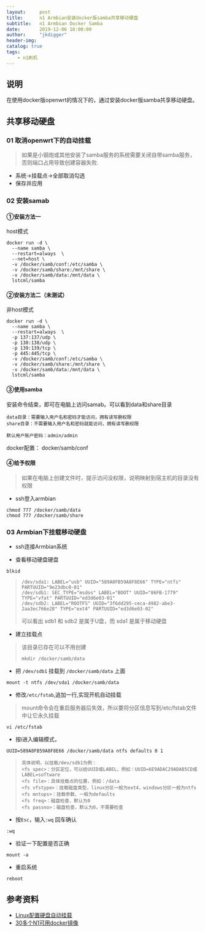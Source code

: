 ```yaml
---
layout:     post
title:      n1 Armbian安装docker版samba共享移动硬盘
subtitle:   n1 Armbian Docker Samba
date:       2019-12-06 18:00:00
author:     "jkdigger"
header-img: 
catalog: true
tags:
    - n1刷机
---
```


## 说明

在使用docker版openwrt的情况下的，通过安装docker版samba共享移动硬盘。

## 共享移动硬盘

### 01 取消openwrt下的自动挂载

> 如果是小钢炮或其他安装了samba服务的系统需要关闭自带samba服务，否则端口占用导致创建容器失败.

- 系统→挂载点→全部取消勾选
- 保存并应用

### 02 安装samab

#### ①安装方法一

host模式

```
docker run -d \
  --name samba \
  --restart=always  \
  --net=host \
  -v /docker/samb/conf:/etc/samba \
  -v /docker/samb/share:/mnt/share \
  -v /docker/samb/data:/mnt/data \
  lstcml/samba
```

####  ②安装方法二（未测试）

非host模式

```
docker run -d \
  --name samba \
  --restart=always  \
  -p 137:137/udp \
  -p 138:138/udp \
  -p 139:139/tcp \
  -p 445:445/tcp \
  -v /docker/samb/conf:/etc/samba \
  -v /docker/samb/share:/mnt/share \
  -v /docker/samb/data:/mnt/data \
  lstcml/samba
```

#### ③使用samba

安装命令结束，即可在电脑上访问samab。可以看到data和share目录

```
data目录：需要输入用户名和密码才能访问，拥有读写删权限
share目录：不需要输入用户名和密码就能访问，拥有读写删权限
```

```
默认用户账户密码：admin/admin
```

docker配置： docker/samb/conf

#### ④给予权限

>  如果在电脑上创建文件时，提示访问没权限，说明映射到宿主机的目录没有权限

- ssh登入armbian

```
chmod 777 /docker/samb/data
chmod 777 /docker/samb/share
```

### 03 Armbian下挂载移动硬盘

- ssh连接Armbian系统

- 查看移动硬盘硬盘

```
blkid
```

>  ```
>  /dev/sda1: LABEL="usb" UUID="589A8FB59A8F8E66" TYPE="ntfs" PARTUUID="9e23dbc0-01"
>  /dev/sdb1: SEC_TYPE="msdos" LABEL="BOOT" UUID="86FB-1779" TYPE="vfat" PARTUUID="ed3d6e03-01"
>  /dev/sdb2: LABEL="ROOTFS" UUID="3f6dd295-ceca-4982-abe3-2aa3ec766e28" TYPE="ext4" PARTUUID="ed3d6e03-02"
>  ```
>
>  可以看出 sdb1 和 sdb2 是属于U盘，而 sda1 是属于移动硬盘 

- 建立挂载点

> 该目录已存在可以不用创建
>
> ```
> mkdir /docker/samb/data
> ```

- 把 `/dev/sdb1` 挂载到 `/docker/samb/data` 上面 

```
mount -t ntfs /dev/sda1 /docker/samb/data
```

- 修改`/etc/fstab`,追加一行,实现开机自动挂载

> mount命令会在重启服务器后失效，所以要将分区信息写到/etc/fstab文件中让它永久挂载

```
vi /etc/fstab
```

- 按i进入编辑模式，

```
UUID=589A8FB59A8F8E66 /docker/samb/data ntfs defaults 0 1
```

>  ```
>  具体说明，以挂载/dev/sdb1为例：
>  <fs spec>：分区定位，可以给UUID或LABEL，例如：UUID=6E9ADAC29ADA85CD或LABEL=software
>  <fs file>：具体挂载点的位置，例如：/data
>  <fs vfstype>：挂载磁盘类型，linux分区一般为ext4，windows分区一般为ntfs
>  <fs mntops>：挂载参数，一般为defaults
>  <fs freq>：磁盘检查，默认为0
>  <fs passno>：磁盘检查，默认为0，不需要检查
>  ```

- 按`Esc`，输入`:wq` 回车确认

```
:wq
```

- 验证一下配置是否正确

```
mount -a
```

- 重启系统

```
reboot
```

## 参考资料

- [Linux配置硬盘自动挂载](https://www.jianshu.com/p/336758411dbf)
- [ 30多个N1可用docker镜像](https://www.right.com.cn/forum/thread-911375-1-1.html)


